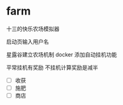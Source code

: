 # farm  
十三的快乐农场模拟器

启动页输入用户名

星露谷建立农场机制
docker 添加自动挂机功能

平常挂机有奖励
不挂机计算奖励是减半

* [ ] 收获 
* [ ] 施肥 
* [ ] 商店 